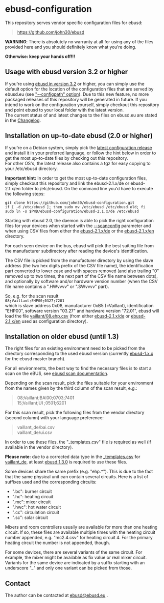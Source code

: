 ebusd-configuration
===================

This repository serves vendor specific configuration files for ebusd:

> https://github.com/john30/ebusd


**WARNING**: There is absolutely no warranty at all for using any of the files
provided here and you should definitely know what you're doing.

**Otherwise: keep your hands off!!!**


Usage with ebusd version 3.2 or higher
--------------------------------------

If you're using [ebusd in version 3.2](https://github.com/john30/ebusd/tree/v3.2) or higher, you can simply use the default option for the location of the configuration files that are served by ebusd.eu (see ["--configpath" option](https://github.com/john30/ebusd/wiki/2.-Run#message-configuration-options)).
Due to this new feature, no more packaged releases of this repository will be generated in future. If you intend to work on the configuration yourself, simply checkout this repository and point ebusd to your local folder with the latest version.  
The current status of and latest changes to the files on ebusd.eu are stated in the [Changelog](https://github.com/john30/ebusd-configuration/blob/master/Changelog.md).


Installation on up-to-date ebusd (2.0 or higher)
------------------------------------------------

If you're on a Debian system, simply pick the [latest configuration release](https://github.com/john30/ebusd-configuration/releases) and install it in your preferred language, or follow the hint below in order to get the most up-to-date files by checking out this repository.  
For other OS's, the latest release also contains a tgz for easy copying to your /etc/ebusd directory.

**Important hint:**
In order to get the most up-to-date configuration files, simply checkout this repository and link the ebusd-2.1.x/de or ebusd-2.1.x/en folder to /etc/ebusd. On the command line you'd have to execute the following steps:

```
git clone https://github.com/john30/ebusd-configuration.git
if [ -d /etc/ebusd ]; then sudo mv /etc/ebusd /etc/ebusd.old; fi
sudo ln -s $PWD/ebusd-configuration/ebusd-2.1.x/de /etc/ebusd
```

Starting with ebusd 2.0, the daemon is able to pick the right configuration files for your devices when started with the [--scanconfig](https://github.com/john30/ebusd/wiki/2.-Run#message-configuration-options) parameter and when using CSV files from either the [ebusd-2.1.x/de](https://github.com/john30/ebusd-configuration/tree/master/ebusd-2.1.x/de) or the [ebusd-2.1.x/en](https://github.com/john30/ebusd-configuration/tree/master/ebusd-2.1.x/en) directory.

For each seen device on the bus, ebusd will pick the best suiting file from the manufacturer subdirectory after reading the device's identification.

The CSV file is picked from the manufacturer directory by using the slave address (the two hex digits prefix of the CSV file name), the identification part converted to lower case and with spaces removed (and also trailing "0" removed up to two times, the next part of the CSV file name between dots), and optionally by software and/or hardware version number (when the CSV file name contains a ".HWvvvv" or ".SWvvvv" part).

So, e.g. for the scan result  
`08;Vaillant;EHP00;0327;7201`  
which is slave address 0x08, manufacturer 0xB5 (=Vaillant), identification "EHP00", software version "03.27" and hardware version "72.01", ebusd will load the file [vaillant/08.ehp.csv](https://github.com/john30/ebusd-configuration/blob/master/ebusd-2.1.x/de/vaillant/08.ehp.csv) (from either [ebusd-2.1.x/de](https://github.com/john30/ebusd-configuration/tree/master/ebusd-2.1.x/de) or [ebusd-2.1.x/en](https://github.com/john30/ebusd-configuration/tree/master/ebusd-2.1.x/en) used as configuration directory).


Installation on older ebusd (until 1.3)
------------------------------------------------

The right files for an existing environment need to be picked from the
directory corresponding to the used ebusd version (currently [ebusd-1.x.x](https://github.com/john30/ebusd-configuration/tree/master/ebusd-1.x.x) for
the ebusd master branch).

For all environments, the best way to find the necessary files is to start a
scan on the eBUS, see [ebusd scan documentation](https://github.com/john30/ebusd/wiki/3.-Commands#scan).

Depending on the scan result, pick the files suitable for your environment
from the names given by the third column of the scan result, e.g.:

> 08;Vaillant;BAI00;0703;7401  
> 15;Vaillant;UI   ;0501;6201  

For this scan result, pick the following files from the vendor directory
(second column) with your language preference:

> vaillant_de/bai.csv  
> vaillant_de/ui.csv  

In order to use these files, the "_templates.csv" file is required as well
(if available in the vendor directory). 

**Please note:** due to a corrected data type in the [_templates.csv](https://github.com/john30/ebusd-configuration/blob/master/ebusd-1.x.x/vaillant_de/_templates.csv) for [vaillant_de](https://github.com/john30/ebusd-configuration/tree/master/ebusd-1.x.x/vaillant_de), at least [ebusd 1.3.0](https://github.com/john30/ebusd/tree/v1.3.0) is required to use these files.

Some devices share the same prefix (e.g. "ehp.*"). This is due to the fact
that the same physical unit can contain several circuits. Here is a list of
suffixes used and the corresponding circuits:

* ".bc": burner circuit
* ".hc": heating circuit
* ".mc": mixer circuit
* ".hwc": hot water circuit
* ".cc": circulation circuit
* ".sc": solar circuit

Mixers and room controllers  usually are available for more than one heating
circuit. If so, these files are available multiple times with the heating
circuit number appended, e.g. "mc2.4.csv" for heating circuit 4. For the
primary heating circuit the number is not appended, though.

For some devices, there are several variants of the same circuit. For
example, the mixer might be available as fix value or real mixer circuit.
Variants for the same device are indicated by a suffix starting with an
underscore "_" and only one variant can be picked from those.


Contact
-------

The author can be contacted at ebusd@ebusd.eu .
